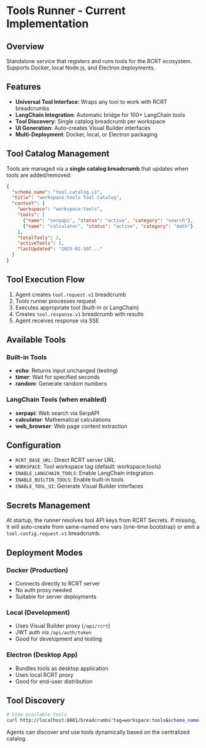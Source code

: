 # Tools Runner - Current Implementation

## Overview
Standalone service that registers and runs tools for the RCRT ecosystem. Supports Docker, local Node.js, and Electron deployments.

## Features
- **Universal Tool Interface**: Wraps any tool to work with RCRT breadcrumbs
- **LangChain Integration**: Automatic bridge for 100+ LangChain tools
- **Tool Discovery**: Single catalog breadcrumb per workspace
- **UI Generation**: Auto-creates Visual Builder interfaces
- **Multi-Deployment**: Docker, local, or Electron packaging

## Tool Catalog Management
Tools are managed via a **single catalog breadcrumb** that updates when tools are added/removed:

```json
{
  "schema_name": "tool.catalog.v1",
  "title": "workspace:tools Tool Catalog",
  "context": {
    "workspace": "workspace:tools", 
    "tools": [
      {"name": "serpapi", "status": "active", "category": "search"},
      {"name": "calculator", "status": "active", "category": "math"}
    ],
    "totalTools": 2,
    "activeTools": 2,
    "lastUpdated": "2025-01-10T..."
  }
}
```

## Tool Execution Flow
1. Agent creates `tool.request.v1` breadcrumb
2. Tools runner processes request
3. Executes appropriate tool (built-in or LangChain)
4. Creates `tool.response.v1` breadcrumb with results
5. Agent receives response via SSE

## Available Tools

### Built-in Tools
- **echo**: Returns input unchanged (testing)
- **timer**: Wait for specified seconds
- **random**: Generate random numbers

### LangChain Tools (when enabled)
- **serpapi**: Web search via SerpAPI
- **calculator**: Mathematical calculations  
- **web_browser**: Web page content extraction

## Configuration
- `RCRT_BASE_URL`: Direct RCRT server URL
- `WORKSPACE`: Tool workspace tag (default: workspace:tools)
- `ENABLE_LANGCHAIN_TOOLS`: Enable LangChain integration
- `ENABLE_BUILTIN_TOOLS`: Enable built-in tools
- `ENABLE_TOOL_UI`: Generate Visual Builder interfaces

## Secrets Management
At startup, the runner resolves tool API keys from RCRT Secrets. If missing, it will auto-create from same-named env vars (one-time bootstrap) or emit a `tool.config.request.v1` breadcrumb.

## Deployment Modes

### Docker (Production)
- Connects directly to RCRT server
- No auth proxy needed
- Suitable for server deployments

### Local (Development)  
- Uses Visual Builder proxy (`/api/rcrt`)
- JWT auth via `/api/auth/token`
- Good for development and testing

### Electron (Desktop App)
- Bundles tools as desktop application
- Uses local RCRT proxy
- Good for end-user distribution

## Tool Discovery
```bash
# View available tools
curl http://localhost:8081/breadcrumbs?tag=workspace:tools&schema_name=tool.catalog.v1
```

Agents can discover and use tools dynamically based on the centralized catalog.
